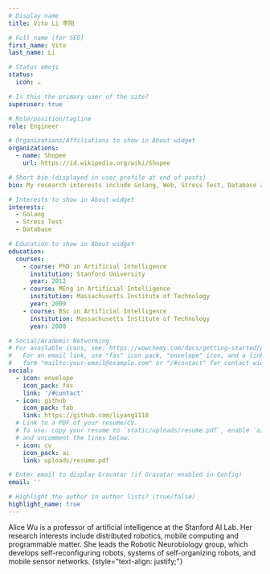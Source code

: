 ```yaml
---
# Display name
title: Vito Li 李阳

# Full name (for SEO)
first_name: Vito
last_name: Li

# Status emoji
status:
  icon: ☕️

# Is this the primary user of the site?
superuser: true

# Role/position/tagline
role: Engineer

# Organizations/Affiliations to show in About widget
organizations:
  - name: Shopee
    url: https://id.wikipedia.org/wiki/Shopee

# Short bio (displayed in user profile at end of posts)
bio: My research interests include Golang, Web, Stress Test, Database and so on.

# Interests to show in About widget
interests:
  - Golang
  - Stress Test
  - Database

# Education to show in About widget
education:
  courses:
    - course: PhD in Artificial Intelligence
      institution: Stanford University
      year: 2012
    - course: MEng in Artificial Intelligence
      institution: Massachusetts Institute of Technology
      year: 2009
    - course: BSc in Artificial Intelligence
      institution: Massachusetts Institute of Technology
      year: 2008

# Social/Academic Networking
# For available icons, see: https://wowchemy.com/docs/getting-started/page-builder/#icons
#   For an email link, use "fas" icon pack, "envelope" icon, and a link in the
#   form "mailto:your-email@example.com" or "/#contact" for contact widget.
social:
  - icon: envelope
    icon_pack: fas
    link: '/#contact'
  - icon: github
    icon_pack: fab
    link: https://github.com/liyang1118
  # Link to a PDF of your resume/CV.
  # To use: copy your resume to `static/uploads/resume.pdf`, enable `ai` icons in `params.yaml`,
  # and uncomment the lines below.
  - icon: cv
    icon_pack: ai
    link: uploads/resume.pdf

# Enter email to display Gravatar (if Gravatar enabled in Config)
email: ''

# Highlight the author in author lists? (true/false)
highlight_name: true
---
```


Alice Wu is a professor of artificial intelligence at the Stanford AI Lab. Her research interests include distributed robotics, mobile computing and programmable matter. She leads the Robotic Neurobiology group, which develops self-reconfiguring robots, systems of self-organizing robots, and mobile sensor networks.
{style="text-align: justify;"}
